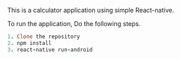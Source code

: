 This is a calculator application using simple React-native.

To run the application, Do the following steps.

```ruby
1. Clone the repository
2. npm install
3. react-native run-android
```